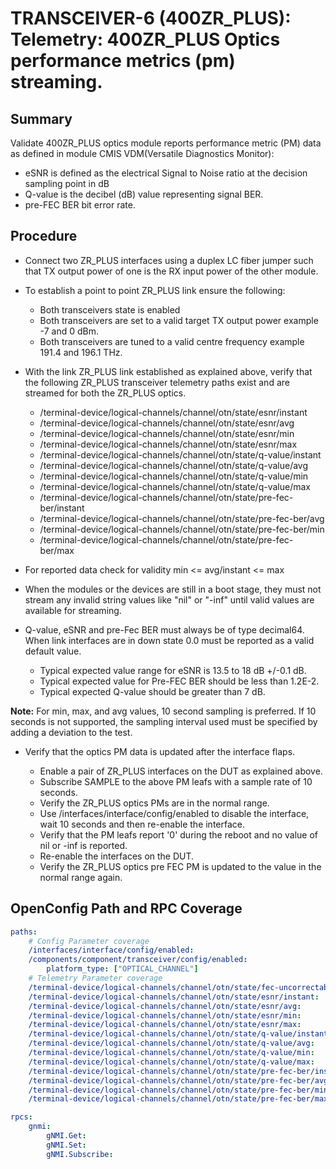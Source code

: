 # TRANSCEIVER-6 (400ZR_PLUS): Telemetry: 400ZR_PLUS Optics performance metrics (pm) streaming.

## Summary

Validate 400ZR_PLUS optics module reports performance metric (PM) data as defined in
module CMIS VDM(Versatile Diagnostics Monitor):
*   eSNR is defined as the electrical Signal to Noise ratio at the decision sampling point in dB
*   Q-value is the decibel (dB) value representing signal BER.
*   pre-FEC BER bit error rate.

## Procedure

*   Connect two ZR_PLUS interfaces using a duplex LC fiber jumper such that TX
    output power of one is the RX input power of the other module.

*   To establish a point to point ZR_PLUS link ensure the following:
      * Both transceivers state is enabled
      * Both transceivers are set to a valid target TX output power
        example -7 and 0 dBm.
      * Both transceivers are tuned to a valid centre frequency
        example 191.4 and 196.1 THz.

*   With the link ZR_PLUS link established as explained above, verify that the
    following ZR_PLUS transceiver telemetry paths exist and are streamed for both
    the ZR_PLUS optics.
    *   /terminal-device/logical-channels/channel/otn/state/esnr/instant
    *   /terminal-device/logical-channels/channel/otn/state/esnr/avg
    *   /terminal-device/logical-channels/channel/otn/state/esnr/min
    *   /terminal-device/logical-channels/channel/otn/state/esnr/max
    *   /terminal-device/logical-channels/channel/otn/state/q-value/instant
    *   /terminal-device/logical-channels/channel/otn/state/q-value/avg
    *   /terminal-device/logical-channels/channel/otn/state/q-value/min
    *   /terminal-device/logical-channels/channel/otn/state/q-value/max
    *   /terminal-device/logical-channels/channel/otn/state/pre-fec-ber/instant
    *   /terminal-device/logical-channels/channel/otn/state/pre-fec-ber/avg
    *   /terminal-device/logical-channels/channel/otn/state/pre-fec-ber/min
    *   /terminal-device/logical-channels/channel/otn/state/pre-fec-ber/max


*   For reported data check for validity min <= avg/instant <= max

*   When the modules or the devices are still in a boot stage, they must not
    stream any invalid string values like "nil" or "-inf" until valid values
    are available for streaming.

*   Q-value, eSNR and pre-Fec BER must always be of type decimal64. When link
    interfaces are in down state 0.0 must be reported as a valid default value.
    *   Typical expected value range for eSNR is 13.5 to 18 dB +/-0.1 dB.
    *   Typical expected value for Pre-FEC BER should be less than 1.2E-2.
    *   Typical expected Q-value should be greater than 7 dB.


**Note:** For min, max, and avg values, 10 second sampling is preferred. If 
          10 seconds is not supported, the sampling interval used must be
          specified by adding a deviation to the test.


*   Verify that the optics PM data is updated after the interface flaps.

    *   Enable a pair of ZR_PLUS interfaces on the DUT as explained above.
    *   Subscribe SAMPLE to the above PM leafs with a sample rate of 10
        seconds.
    *   Verify the ZR_PLUS optics PMs are in the normal range.
    *   Use /interfaces/interface/config/enabled to disable the
        interface, wait 10 seconds and then re-enable the interface.
    *   Verify that the PM leafs report '0' during the reboot and no value
        of nil or -inf is reported.
    *   Re-enable the interfaces on the DUT.
    *   Verify the ZR_PLUS optics pre FEC PM is updated to the value in the normal
        range again. 

## OpenConfig Path and RPC Coverage

```yaml
paths:
    # Config Parameter coverage
    /interfaces/interface/config/enabled:
    /components/component/transceiver/config/enabled:
        platform_type: ["OPTICAL_CHANNEL"]
    # Telemetry Parameter coverage
    /terminal-device/logical-channels/channel/otn/state/fec-uncorrectable-blocks:
    /terminal-device/logical-channels/channel/otn/state/esnr/instant:
    /terminal-device/logical-channels/channel/otn/state/esnr/avg:
    /terminal-device/logical-channels/channel/otn/state/esnr/min:
    /terminal-device/logical-channels/channel/otn/state/esnr/max:
    /terminal-device/logical-channels/channel/otn/state/q-value/instant:
    /terminal-device/logical-channels/channel/otn/state/q-value/avg:
    /terminal-device/logical-channels/channel/otn/state/q-value/min:
    /terminal-device/logical-channels/channel/otn/state/q-value/max:
    /terminal-device/logical-channels/channel/otn/state/pre-fec-ber/instant:
    /terminal-device/logical-channels/channel/otn/state/pre-fec-ber/avg:
    /terminal-device/logical-channels/channel/otn/state/pre-fec-ber/min:
    /terminal-device/logical-channels/channel/otn/state/pre-fec-ber/max:

rpcs:
    gnmi:
        gNMI.Get:
        gNMI.Set:
        gNMI.Subscribe:
```